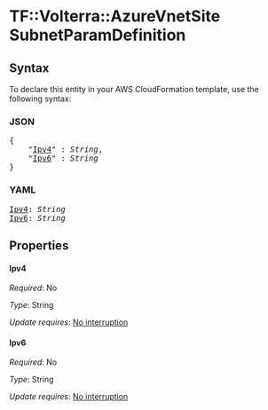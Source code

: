 # TF::Volterra::AzureVnetSite SubnetParamDefinition

## Syntax

To declare this entity in your AWS CloudFormation template, use the following syntax:

### JSON

<pre>
{
    "<a href="#ipv4" title="Ipv4">Ipv4</a>" : <i>String</i>,
    "<a href="#ipv6" title="Ipv6">Ipv6</a>" : <i>String</i>
}
</pre>

### YAML

<pre>
<a href="#ipv4" title="Ipv4">Ipv4</a>: <i>String</i>
<a href="#ipv6" title="Ipv6">Ipv6</a>: <i>String</i>
</pre>

## Properties

#### Ipv4

_Required_: No

_Type_: String

_Update requires_: [No interruption](https://docs.aws.amazon.com/AWSCloudFormation/latest/UserGuide/using-cfn-updating-stacks-update-behaviors.html#update-no-interrupt)

#### Ipv6

_Required_: No

_Type_: String

_Update requires_: [No interruption](https://docs.aws.amazon.com/AWSCloudFormation/latest/UserGuide/using-cfn-updating-stacks-update-behaviors.html#update-no-interrupt)

